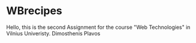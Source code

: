 # WBrecipes

Hello, this is the second Assignment for the course "Web Technologies" in Vilnius Univeristy.
Dimosthenis Plavos